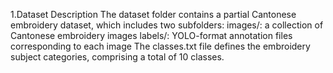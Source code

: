 1.Dataset Description
  The dataset folder contains a partial Cantonese embroidery dataset, which includes two subfolders:
    images/: a collection of Cantonese  embroidery images
    labels/: YOLO-format annotation files corresponding to each image
  The classes.txt file defines the embroidery subject categories, comprising a total of 10 classes.
